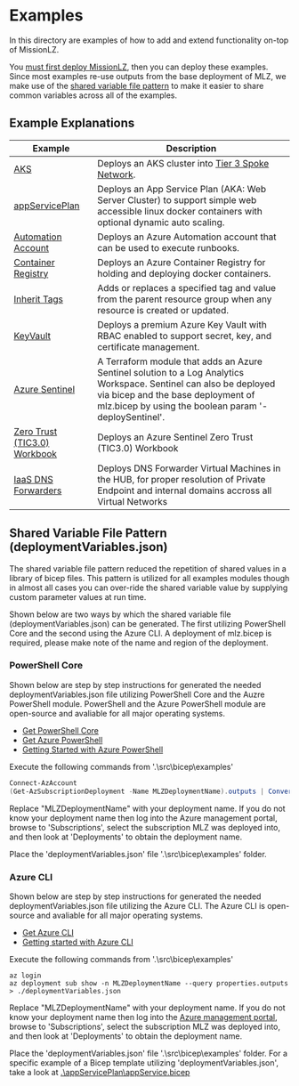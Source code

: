 # Examples

In this directory are examples of how to add and extend functionality on-top of MissionLZ.

You [must first deploy MissionLZ](../README.md#Deployment), then you can deploy these examples. Since most examples re-use outputs from the base deployment of MLZ, we make use of the [shared variable file pattern](https://docs.microsoft.com/en-us/azure/azure-resource-manager/bicep/patterns-shared-variable-file) to make it easier to share common variables across all of the examples.

## Example Explanations

Example | Description
------- | -----------
[AKS](./aks) | Deploys an AKS cluster into [Tier 3 Spoke Network](../add-ons/tier3/README.md).
[appServicePlan](./app-service-plan) | Deploys an App Service Plan (AKA: Web Server Cluster) to support simple web accessible linux docker containers with optional dynamic auto scaling.
[Automation Account](./automation-account) | Deploys an Azure Automation account that can be used to execute runbooks.
[Container Registry](./container-registry/) | Deploys an Azure Container Registry for holding and deploying docker containers.
[Inherit Tags](./inherit-tags) | Adds or replaces a specified tag and value from the parent resource group when any resource is created or updated.
[KeyVault](./key-vault/) | Deploys a premium Azure Key Vault with RBAC enabled to support secret, key, and certificate management.
[Azure Sentinel](./sentinel) | A Terraform module that adds an Azure Sentinel solution to a Log Analytics Workspace. Sentinel can also be deployed via bicep and the base deployment of mlz.bicep by using the boolean param '-deploySentinel'.
[Zero Trust (TIC3.0) Workbook](./zero-trust-workbook) | Deploys an Azure Sentinel Zero Trust (TIC3.0) Workbook
[IaaS DNS Forwarders](./iaas-dns-forwarders) | Deploys DNS Forwarder Virtual Machines in the HUB, for proper resolution of Private Endpoint and internal domains accross all Virtual Networks 

## Shared Variable File Pattern (deploymentVariables.json)

The shared variable file pattern reduced the repetition of shared values in a library of bicep files.   This pattern is utilized for all examples modules though in almost all cases you can over-ride the shared variable value by supplying custom parameter values at run time.  

Shown below are two ways by which the shared variable file (deploymentVariables.json) can be generated.  The first utilizing PowerShell Core and the second using the Azure CLI.  A deployment of mlz.bicep is required, please make note of the name and region of the deployment.

### PowerShell Core

Shown below are step by step instructions for generated the needed deploymentVariables.json file utilizing PowerShell Core and the Auzre PowerShell module.  PowerShell and the Azure PowerShell module are open-source and avaliable for all major operating systems.

* [Get PowerShell Core](https://github.com/PowerShell/PowerShell/releases)
* [Get Azure PowerShell](https://docs.microsoft.com/en-us/powershell/azure/install-az-ps)
* [Getting Started with Azure PowerShell](https://docs.microsoft.com/en-us/powershell/azure/get-started-azureps)

Execute the following commands from '.\src\bicep\examples\'

```PowerShell
Connect-AzAccount
(Get-AzSubscriptionDeployment -Name MLZDeploymentName).outputs | ConvertTo-Json | Out-File -FilePath .\deploymentVariables.json
```

Replace "MLZDeploymentName" with your deployment name.  If you do not know your deployment name then log into the Azure management portal, browse to 'Subscriptions', select the subscription MLZ was deployed into, and then look at 'Deployments' to obtain the deployment name.

Place the 'deploymentVariables.json' file '.\src\bicep\examples\' folder.  

### Azure CLI

Shown below are step by step instructions for generated the needed deploymentVariables.json file utilizing the Azure CLI.  The Azure CLI is open-source and avaliable for all major operating systems.

* [Get Azure CLI](https://docs.microsoft.com/en-us/cli/azure/install-azure-cli)
* [Getting started with Azure CLI](https://docs.microsoft.com/en-us/cli/azure/get-started-with-azure-cli)

Execute the following commands from '.\src\bicep\examples\'

```Azure CLI
az login
az deployment sub show -n MLZDeploymentName --query properties.outputs > ./deploymentVariables.json
```

Replace "MLZDeploymentName" with your deployment name.  If you do not know your deployment name then log into the [Azure management portal](https://portal.azure.com), browse to 'Subscriptions', select the subscription MLZ was deployed into, and then look at 'Deployments' to obtain the deployment name.

Place the 'deploymentVariables.json' file '.\src\bicep\examples\' folder.  For a specific example of a Bicep template utilizing 'deploymentVariables.json', take a look at [.\appServicePlan\appService.bicep](.\appServicePlan\appService.bicep)
